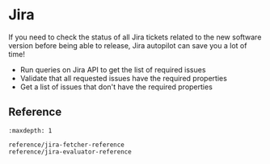 <!--
SPDX-FileCopyrightText: 2024 grow platform GmbH

SPDX-License-Identifier: MIT
-->

# Jira

If you need to check the status of all Jira tickets related to the new software version before being able to release,
Jira autopilot can save you a lot of time!

* Run queries on Jira API to get the list of required issues
* Validate that all requested issues have the required properties
* Get a list of issues that don't have the required properties

## Reference

```{toctree}
:maxdepth: 1

reference/jira-fetcher-reference
reference/jira-evaluator-reference
```
